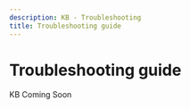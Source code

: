 ```yaml
---
description: KB - Troubleshooting
title: Troubleshooting guide
---
```


# Troubleshooting guide
KB Coming Soon



